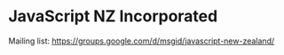 # JavaScript NZ Incorporated

<script async defer src="http://slack.javascript.org.nz/slackin.js"></script>

Mailing list: https://groups.google.com/d/msgid/javascript-new-zealand/
